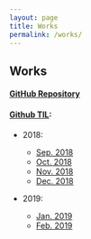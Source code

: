 ```yaml
---
layout: page
title: Works
permalink: /works/
---
```


## Works

<!-- #### [Portfolio](https://yangeok-private.github.io/portfolio/) -->

#### [GitHub Repository](https://github.com/yangeok/)

#### [Github TIL](https://github.com/Yangeok/Today-I-learned/tree/master/diary):

- 2018:

  - [Sep. 2018](https://github.com/Yangeok/Today-I-learned/blob/master/diary/09-2018.md)
  - [Oct. 2018](https://github.com/Yangeok/Today-I-learned/blob/master/diary/10-2018.md)
  - [Nov. 2018](https://github.com/Yangeok/Today-I-learned/blob/master/diary/11-2018.md)
  - [Dec. 2018](https://github.com/Yangeok/Today-I-learned/blob/master/diary/12-2018.md)

- 2019:
  - [Jan. 2019](https://github.com/Yangeok/Today-I-learned/blob/master/diary/01-2019.md)
  - [Feb. 2019](https://github.com/Yangeok/Today-I-learned/blob/master/diary/02.2019.md)
